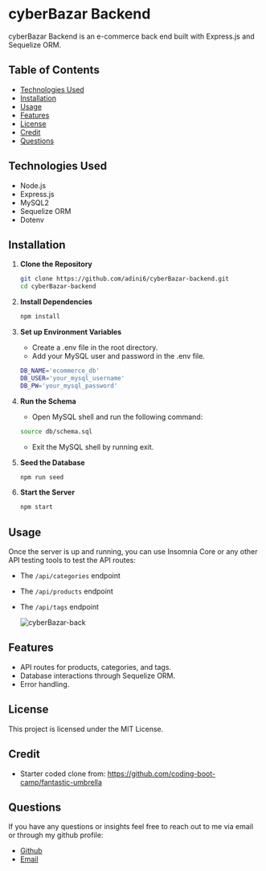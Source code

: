 # cyberBazar Backend
cyberBazar Backend is an e-commerce back end built with Express.js and Sequelize ORM.

## Table of Contents

- [Technologies Used](#technologies-used)
- [Installation](#installation)
- [Usage](#usage)
- [Features](#features)
- [License](#license)
- [Credit](#credit)
- [Questions](#questions)

## Technologies Used

- Node.js
- Express.js
- MySQL2
- Sequelize ORM
- Dotenv

## Installation

1. **Clone the Repository**

   ```sh
   git clone https://github.com/adini6/cyberBazar-backend.git
   cd cyberBazar-backend
   ```
2. **Install Dependencies**

    ```sh
    npm install
    ```

3. **Set up Environment Variables**
    - Create a .env file in the root directory.
    - Add your MySQL user and password in the .env file.  

    ```sh
    DB_NAME='ecommerce_db'
    DB_USER='your_mysql_username'
    DB_PW='your_mysql_password'
    ```
4. **Run the Schema**
    - Open MySQL shell and run the following command:
    ```sh
    source db/schema.sql
    ```
    - Exit the MySQL shell by running exit.
5. **Seed the Database**
    ```sh
    npm run seed
    ```
6. **Start the Server**
    ```sh
    npm start
    ```

## Usage

Once the server is up and running, you can use Insomnia Core or any other API testing tools to test the API routes:

- The `/api/categories` endpoint
- The `/api/products` endpoint
- The `/api/tags` endpoint

  ![cyberBazar-back](https://github.com/adini6/cyberBazar-backend/assets/28551058/a4bf2cdf-a2cc-4a30-8a36-2151168e92d4)


## Features 

- API routes for products, categories, and tags.
- Database interactions through Sequelize ORM.
- Error handling.

## License 

This project is licensed under the MIT License.

## Credit

- Starter coded clone from: https://github.com/coding-boot-camp/fantastic-umbrella

## Questions 

If you have any questions or insights feel free to reach out to me via email or through my github profile:

- [Github](https://github.com/adini6)
- [Email](mailto:adini18@gmail.com)
